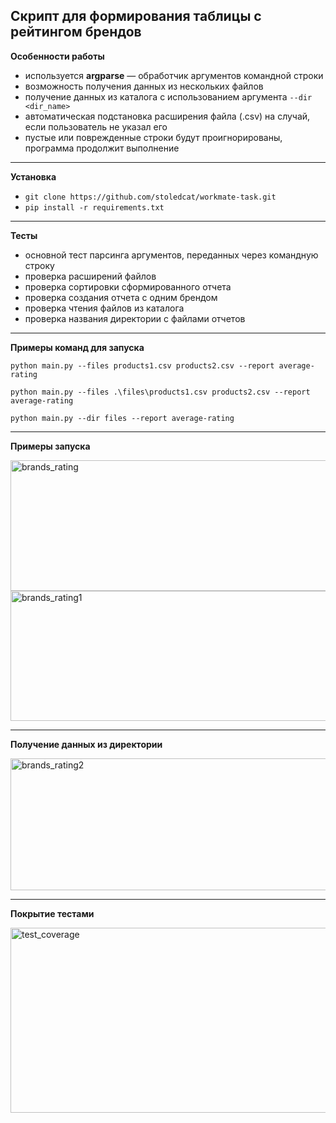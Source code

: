 ## **Скрипт для формирования таблицы с рейтингом брендов**

**Особенности работы**

- используется **argparse** — обработчик аргументов командной строки
- возможность получения данных из нескольких файлов
- получение данных из каталога с использованием аргумента `--dir <dir_name>`
- автоматическая подстановка расширения файла (.csv) на случай, если пользователь не указал его
- пустые или поврежденные строки будут проигнорированы, программа продолжит выполнение

---

**Установка**

- `git clone https://github.com/stoledcat/workmate-task.git`
- `pip install -r requirements.txt`

---

**Тесты**

- основной тест парсинга аргументов, переданных через командную строку
- проверка расширений файлов
- проверка сортировки сформированного отчета
- проверка создания отчета с одним брендом
- проверка чтения файлов из каталога
- проверка названия директории с файлами отчетов

---

**Примеры команд для запуска**

`python main.py --files products1.csv products2.csv --report average-rating`

`python main.py --files .\files\products1.csv products2.csv --report average-rating`

`python main.py --dir files --report average-rating`

---

**Примеры запуска**

<img width="738" height="209" alt="brands_rating" src="https://github.com/user-attachments/assets/48134588-43a5-4756-be84-edc9b8531a0e" />

<img width="743" height="208" alt="brands_rating1" src="https://github.com/user-attachments/assets/3cc86c62-0652-407c-8fea-1e82dd9d8689" />

---

**Получение данных из директории**

<img width="736" height="211" alt="brands_rating2" src="https://github.com/user-attachments/assets/3d225362-27f7-4e37-937a-7a55a489527f" />

---

**Покрытие тестами**

<img width="699" height="296" alt="test_coverage" src="https://github.com/user-attachments/assets/4c5828a6-bd10-43ee-b98d-5dd41865fa36" />
